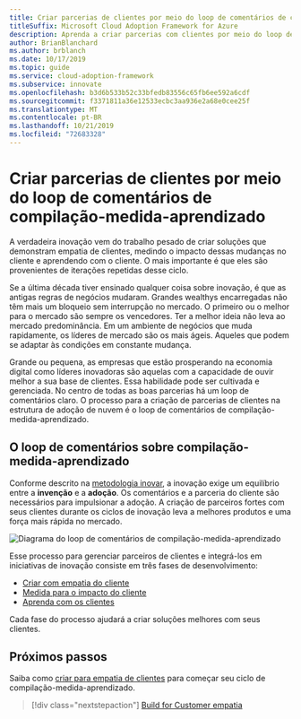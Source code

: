 ```yaml
---
title: Criar parcerias de clientes por meio do loop de comentários de compilação-medida-aprendizado
titleSuffix: Microsoft Cloud Adoption Framework for Azure
description: Aprenda a criar parcerias com clientes por meio do loop de comentários de compilação-medida-aprendizado.
author: BrianBlanchard
ms.author: brblanch
ms.date: 10/17/2019
ms.topic: guide
ms.service: cloud-adoption-framework
ms.subservice: innovate
ms.openlocfilehash: b3d6b533b52c33bfedb83556c65fb6ee592a6cdf
ms.sourcegitcommit: f3371811a36e12533ecbc3aa936e2a68e0cee25f
ms.translationtype: MT
ms.contentlocale: pt-BR
ms.lasthandoff: 10/21/2019
ms.locfileid: "72683328"
---
```

# <a name="create-customer-partnerships-through-the-build-measure-learn-feedback-loop"></a>Criar parcerias de clientes por meio do loop de comentários de compilação-medida-aprendizado

A verdadeira inovação vem do trabalho pesado de criar soluções que demonstram empatia de clientes, medindo o impacto dessas mudanças no cliente e aprendendo com o cliente. O mais importante é que eles são provenientes de iterações repetidas desse ciclo.

Se a última década tiver ensinado qualquer coisa sobre inovação, é que as antigas regras de negócios mudaram. Grandes wealthys encarregadas não têm mais um bloqueio sem interrupção no mercado. O primeiro ou o melhor para o mercado são sempre os vencedores. Ter a melhor ideia não leva ao mercado predominância. Em um ambiente de negócios que muda rapidamente, os líderes de mercado são os mais ágeis. Aqueles que podem se adaptar às condições em constante mudança.

Grande ou pequena, as empresas que estão prosperando na economia digital como líderes inovadoras são aquelas com a capacidade de ouvir melhor a sua base de clientes. Essa habilidade pode ser cultivada e gerenciada. No centro de todas as boas parcerias há um loop de comentários claro. O processo para a criação de parcerias de clientes na estrutura de adoção de nuvem é o loop de comentários de compilação-medida-aprendizado.

## <a name="the-build-measure-learn-feedback-loop"></a>O loop de comentários sobre compilação-medida-aprendizado

Conforme descrito na [metodologia inovar](./index.md), a inovação exige um equilíbrio entre a **invenção** e a **adoção**.
Os comentários e a parceria do cliente são necessários para impulsionar a adoção. A criação de parceiros fortes com seus clientes durante os ciclos de inovação leva a melhores produtos e uma força mais rápida no mercado.

![Diagrama do loop de comentários de compilação-medida-aprendizado](../../_images/innovate/bml-feedback-loop.png)

Esse processo para gerenciar parceiros de clientes e integrá-los em iniciativas de inovação consiste em três fases de desenvolvimento:

- [Criar com empatia do cliente](./build.md)
- [Medida para o impacto do cliente](./measure.md)
- [Aprenda com os clientes](./learn.md)

Cada fase do processo ajudará a criar soluções melhores com seus clientes.

## <a name="next-steps"></a>Próximos passos

Saiba como [criar para empatia de clientes](./build.md) para começar seu ciclo de compilação-medida-aprendizado.

> [!div class="nextstepaction"]
> [Build for Customer empatia](./build.md)

